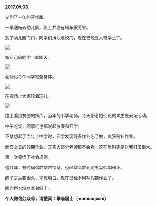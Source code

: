
          
**2017.09.06**

又到了一年的开学季。

一早送喵去幼儿园，路上并没有堵车很厉害。

到了幼儿园门口，同学们排队进校门，现在已经是大班学生了。


![](http://wx3.sinaimg.cn/large/627d9660ly1fj9fhdcjkfj20yg0pujvj.jpg)


和自己的同学一起聊天。


![](http://wx3.sinaimg.cn/large/627d9660ly1fj9fhcnjiqj20yg0pun1a.jpg)


老师给每个同学检查身体。


![](http://wx3.sinaimg.cn/large/627d9660ly1fj9fhcty0ij20yg0puq6o.jpg)


在操场上大家轮着玩儿。


![](http://wx3.sinaimg.cn/large/627d9660ly1fj9fhd5t8bj20yg0pugrb.jpg)


路上看朋友圈的照片，当年的小学老师，今天带着她们班的学生去天坛活动。

中午吃饭，同事们也都说起放假和开学。

不禁想起了当年上中学时，开学发现好多作业忘了做，疯狂的补作业。

而交上去的假期作业，其实大部分老师都不会看，这在当时还是对我打击很大。

第一次领悟了社会规则。

这几年，有时候做梦突然惊醒，也经常会梦到没有写假期作业。

醒了之后要很久，才想明白，现在已经不用写假期作业了。

因为再也没有寒暑假了。


**个人微信公众号，请搜索：摹喵居士（momiaojushi）**

        